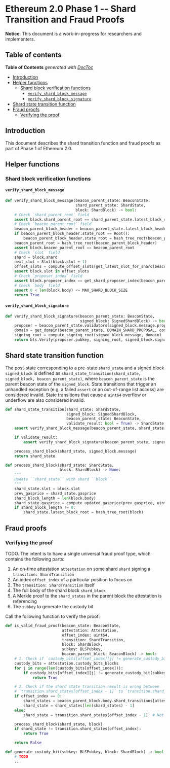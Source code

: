 # Ethereum 2.0 Phase 1 -- Shard Transition and Fraud Proofs

**Notice**: This document is a work-in-progress for researchers and implementers.

## Table of contents

<!-- START doctoc generated TOC please keep comment here to allow auto update -->
<!-- DON'T EDIT THIS SECTION, INSTEAD RE-RUN doctoc TO UPDATE -->
**Table of Contents**  *generated with [DocToc](https://github.com/thlorenz/doctoc)*

- [Introduction](#introduction)
- [Helper functions](#helper-functions)
  - [Shard block verification functions](#shard-block-verification-functions)
    - [`verify_shard_block_message`](#verify_shard_block_message)
    - [`verify_shard_block_signature`](#verify_shard_block_signature)
- [Shard state transition function](#shard-state-transition-function)
- [Fraud proofs](#fraud-proofs)
  - [Verifying the proof](#verifying-the-proof)

<!-- END doctoc generated TOC please keep comment here to allow auto update -->

## Introduction

This document describes the shard transition function and fraud proofs as part of Phase 1 of Ethereum 2.0.

## Helper functions

### Shard block verification functions

#### `verify_shard_block_message`

```python
def verify_shard_block_message(beacon_parent_state: BeaconState,
                               shard_parent_state: ShardState,
                               block: ShardBlock) -> bool:
    # Check `shard_parent_root` field
    assert block.shard_parent_root == shard_parent_state.latest_block_root
    # Check `beacon_parent_root` field
    beacon_parent_block_header = beacon_parent_state.latest_block_header.copy()
    if beacon_parent_block_header.state_root == Root():
        beacon_parent_block_header.state_root = hash_tree_root(beacon_parent_state)
    beacon_parent_root = hash_tree_root(beacon_parent_block_header)
    assert block.beacon_parent_root == beacon_parent_root
    # Check `slot` field
    shard = block.shard
    next_slot = Slot(block.slot + 1)
    offset_slots = compute_offset_slots(get_latest_slot_for_shard(beacon_parent_state, shard), next_slot)
    assert block.slot in offset_slots
    # Check `proposer_index` field
    assert block.proposer_index == get_shard_proposer_index(beacon_parent_state, block.slot, shard)
    # Check `body` field
    assert 0 < len(block.body) <= MAX_SHARD_BLOCK_SIZE
    return True
```

#### `verify_shard_block_signature`

```python
def verify_shard_block_signature(beacon_parent_state: BeaconState,
                                 signed_block: SignedShardBlock) -> bool:
    proposer = beacon_parent_state.validators[signed_block.message.proposer_index]
    domain = get_domain(beacon_parent_state, DOMAIN_SHARD_PROPOSAL, compute_epoch_at_slot(signed_block.message.slot))
    signing_root = compute_signing_root(signed_block.message, domain)
    return bls.Verify(proposer.pubkey, signing_root, signed_block.signature)
```

## Shard state transition function

The post-state corresponding to a pre-state `shard_state` and a signed block `signed_block` is defined as `shard_state_transition(shard_state, signed_block, beacon_parent_state)`, where `beacon_parent_state` is the parent beacon state of the `signed_block`. State transitions that trigger an unhandled exception (e.g. a failed `assert` or an out-of-range list access) are considered invalid. State transitions that cause a `uint64` overflow or underflow are also considered invalid.

```python
def shard_state_transition(shard_state: ShardState,
                           signed_block: SignedShardBlock,
                           beacon_parent_state: BeaconState,
                           validate_result: bool = True) -> ShardState:
    assert verify_shard_block_message(beacon_parent_state, shard_state, signed_block.message)

    if validate_result:
        assert verify_shard_block_signature(beacon_parent_state, signed_block)

    process_shard_block(shard_state, signed_block.message)
    return shard_state
```

```python
def process_shard_block(shard_state: ShardState,
                        block: ShardBlock) -> None:
    """
    Update ``shard_state`` with shard ``block``.
    """
    shard_state.slot = block.slot
    prev_gasprice = shard_state.gasprice
    shard_block_length = len(block.body)
    shard_state.gasprice = compute_updated_gasprice(prev_gasprice, uint64(shard_block_length))
    if shard_block_length != 0:
        shard_state.latest_block_root = hash_tree_root(block)
```

## Fraud proofs

### Verifying the proof

TODO. The intent is to have a single universal fraud proof type, which contains the following parts:

1. An on-time attestation `attestation` on some shard `shard` signing a `transition: ShardTransition`
2. An index `offset_index` of a particular position to focus on
3. The `transition: ShardTransition` itself
4. The full body of the shard block `shard_block`
5. A Merkle proof to the `shard_states` in the parent block the attestation is referencing
6. The `subkey` to generate the custody bit

Call the following function to verify the proof:

```python
def is_valid_fraud_proof(beacon_state: BeaconState,
                         attestation: Attestation,
                         offset_index: uint64,
                         transition: ShardTransition,
                         block: ShardBlock,
                         subkey: BLSPubkey,
                         beacon_parent_block: BeaconBlock) -> bool:
    # 1. Check if `custody_bits[offset_index][j] != generate_custody_bit(subkey, block_contents)` for any `j`.
    custody_bits = attestation.custody_bits_blocks
    for j in range(len(custody_bits[offset_index])):
        if custody_bits[offset_index][j] != generate_custody_bit(subkey, block):
            return True

    # 2. Check if the shard state transition result is wrong between
    # `transition.shard_states[offset_index - 1]` to `transition.shard_states[offset_index]`.
    if offset_index == 0:
        shard_states = beacon_parent_block.body.shard_transitions[attestation.data.shard].shard_states
        shard_state = shard_states[len(shard_states) - 1]
    else:
        shard_state = transition.shard_states[offset_index - 1]  # Not doing the actual state updates here.

    process_shard_block(shard_state, block)
    if shard_state != transition.shard_states[offset_index]:
        return True

    return False
```

```python
def generate_custody_bit(subkey: BLSPubkey, block: ShardBlock) -> bool:
    # TODO
    ...
```
